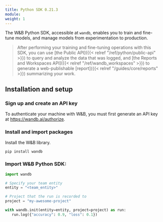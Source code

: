 ```yaml
---
title: Python SDK 0.21.3
module: 
weight: 1
---
```

The W&B Python SDK, accessible at `wandb`, enables you to train and fine-tune models, and manage models from experimentation to production. 

> After performing your training and fine-tuning operations with this SDK, you can use [the Public API]({{< relref "/ref/python/public-api" >}}) to query and analyze the data that was logged, and [the Reports and Workspaces API]({{< relref "/ref/wandb_workspaces" >}}) to generate a web-publishable [report]({{< relref "/guides/core/reports" >}}) summarizing your work.

## Installation and setup

### Sign up and create an API key

To authenticate your machine with W&B, you must first generate an API key at https://wandb.ai/authorize.

### Install and import packages

Install the W&B library.

```
pip install wandb
```

### Import W&B Python SDK:

```python
import wandb

# Specify your team entity
entity = "<team_entity>"

# Project that the run is recorded to
project = "my-awesome-project"

with wandb.init(entity=entity, project=project) as run:
   run.log({"accuracy": 0.9, "loss": 0.1})
````

